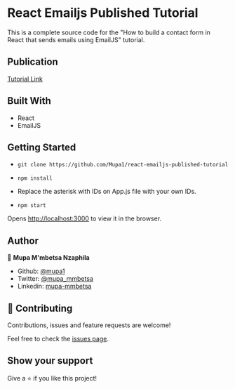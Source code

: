 # React Emailjs Published Tutorial
This is a complete source code for the "How to build a contact form in React that sends emails using EmailJS" tutorial.

## Publication

[Tutorial Link](https://javascript.plainenglish.io/how-to-build-a-contact-form-in-react-that-sends-emails-using-emailjs-70011d2563a3)

## Built With

- React
- EmailJS

## Getting Started

- `git clone https://github.com/Mupa1/react-emailjs-published-tutorial`

- `npm install`

- Replace the asterisk with IDs on App.js file with your own IDs.

- `npm start`

Opens [http://localhost:3000](http://localhost:3000) to view it in the browser.

## Author

👤 **Mupa M'mbetsa Nzaphila**

- Github: [@mupa1](https://github.com/Mupa1)
- Twitter: [@mupa_mmbetsa](https://twitter.com/mupa_mmbetsa)
- Linkedin: [mupa-mmbetsa](https://www.linkedin.com/in/mupa-mmbetsa)

## 🤝 Contributing

Contributions, issues and feature requests are welcome!

Feel free to check the [issues page](https://github.com/Mupa1/react-emailjs-published-tutorial/issues).

## Show your support

Give a ⭐️ if you like this project!
